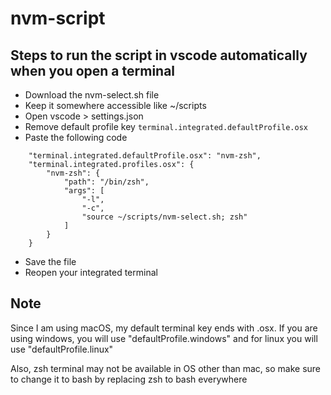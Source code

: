 # nvm-script

## Steps to run the script in vscode automatically when you open a terminal
- Download the nvm-select.sh file
- Keep it somewhere accessible like ~/scripts
- Open vscode > settings.json
- Remove default profile key `terminal.integrated.defaultProfile.osx`
- Paste the following code
```
    "terminal.integrated.defaultProfile.osx": "nvm-zsh",
    "terminal.integrated.profiles.osx": {
        "nvm-zsh": {
            "path": "/bin/zsh",
            "args": [
                "-l",
                "-c",
                "source ~/scripts/nvm-select.sh; zsh"
            ]
        }
    }
```
- Save the file
- Reopen your integrated terminal

## Note
Since I am using macOS, my default terminal key ends with .osx. If you are using windows, you will use "defaultProfile.windows" and for linux you will use "defaultProfile.linux"

Also, zsh terminal may not be available in OS other than mac, so make sure to change it to bash by replacing zsh to bash everywhere
